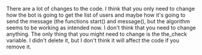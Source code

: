 There are a lot of changes to the code. I think that you only need to change how the bot is going to get the list of users and maybe how it's going to send the message (the functions start() and message(), but the algorithm seems to be working as intended now. I don't think that you need to change anything. The only thing that you might need to change is the the_check variable. I didn't delete it, but I don't think it will affect the code if you remove it.
